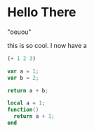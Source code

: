# Hello There

"oeuou"

this is so cool. I now have a

```js
(+ 1 2 3)
```

```js
var a = 1;
var b = 2;

return a + b;
```

```lua
local a = 1;
function() 
  return a + 1;
end
```



